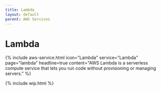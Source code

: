 ```yaml
---
title: Lambda
layout: default
parent: AWS Services
---
```


# Lambda

{% include aws-service.html icon="Lambda" service="Lambda" page="lambda" headline=true
    content="AWS Lambda is a serverless compute service that lets you run code without provisioning or managing servers." %}

{% include wip.html %}